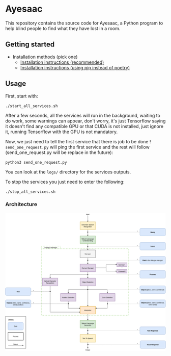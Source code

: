 # Ayesaac

This repository contains the source code for Ayesaac, a Python program to help blind people to find what they have lost in a room.  

## Getting started

* Installation methods (pick one)
    * [Installation instructions (recommended)](https://github.com/Aye-saac/aye-saac/wiki/Installing-things-(Recommended))
    * [Installation instructions (using pip instead of poetry)](https://github.com/Aye-saac/aye-saac/wiki/Installation-instructions-(pip-instead-of-poetry))

## Usage

First, start with:
```
./start_all_services.sh
```
After a few seconds, all the services will run in the background, waiting to do work, some warnings can appear, don't worry, it's just Tensorflow 
saying it doesn't find any compatible GPU or that CUDA is not installed, just ignore it, running Tensorflow 
with the GPU is not mandatory.

Now, we just need to tell the first service that there is job to be done ! 
`send_one_request.py` will ping the first service and the rest will follow (send_one_request.py will be replace in the future):
```
python3 send_one_request.py
```

You can look at the `logs/` directory for the services outputs.

To stop the services you just need to enter the following:
```
./stop_all_services.sh
```

### Architecture

![](ayesaac/data/diagram_aye-saac_v3.png)
